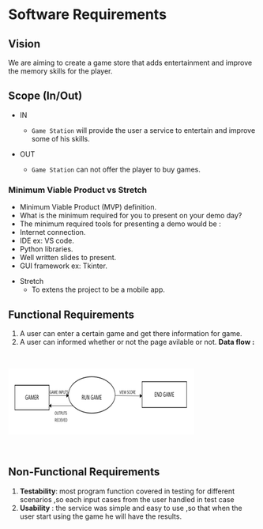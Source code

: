 # Software Requirements
## Vision
We are aiming to create a game store that adds entertainment and improve the memory skills for the player.

## Scope (In/Out)
+ IN
  - `Game Station` will provide the user a service to entertain and improve some of his skills.

+ OUT
  - `Game Station` can not offer the player to buy games.
### Minimum Viable Product vs Stretch
 - Minimum Viable Product (MVP) definition.
  - What is the minimum required for you to present on your demo day?
  - The minimum required tools for presenting a demo would be : 
  - Internet connection.
  - IDE ex: VS code.
  - Python libraries.
  - Well written slides to present.
  - GUI framework ex: Tkinter.
+ Stretch
  - To extens the project to be a mobile app.
## Functional Requirements
1. A user can enter a certain game and get there information for game.
2. A user can informed whether or not the page avilable or not.
**Data flow :**

<br>

![Data Flow Chart](https://github.com/world-of-game/game-station/blob/main/game_station/assets/Data_Flow_Chart.png)

<br>

## Non-Functional Requirements
1. **Testability**: most program function covered in testing for different scenarios ,so each input cases from the user handled in test case
2. **Usability** : the service was simple and easy to use ,so that when the user start using the game he will have the results.



